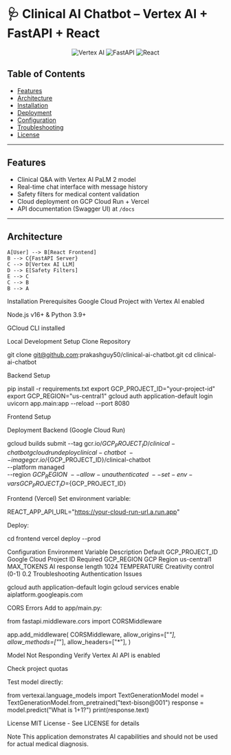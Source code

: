 # 🩺 Clinical AI Chatbot – Vertex AI + FastAPI + React

<div align="center">
  <img src="https://img.shields.io/badge/vertex_ai-FF6F00?style=for-the-badge&logo=google-cloud&logoColor=white" alt="Vertex AI">
  <img src="https://img.shields.io/badge/fastapi-009688?style=for-the-badge&logo=fastapi&logoColor=white" alt="FastAPI">
  <img src="https://img.shields.io/badge/react-20232a?style=for-the-badge&logo=react&logoColor=61DAFB" alt="React">
</div>

## Table of Contents
- [Features](#features)
- [Architecture](#architecture)
- [Installation](#installation)
- [Deployment](#deployment)
- [Configuration](#configuration)
- [Troubleshooting](#troubleshooting)
- [License](#license)

---

## Features
- Clinical Q&A with Vertex AI PaLM 2 model
- Real-time chat interface with message history
- Safety filters for medical content validation
- Cloud deployment on GCP Cloud Run + Vercel
- API documentation (Swagger UI) at `/docs`

---

## Architecture

    A[User] --> B[React Frontend]
    B --> C{FastAPI Server}
    C --> D[Vertex AI LLM]
    D --> E[Safety Filters]
    E --> C
    C --> B
    B --> A

Installation
Prerequisites
Google Cloud Project with Vertex AI enabled

Node.js v16+ & Python 3.9+

GCloud CLI installed

Local Development Setup
Clone Repository

git clone git@github.com:prakashguy50/clinical-ai-chatbot.git
cd clinical-ai-chatbot

Backend Setup

pip install -r requirements.txt
export GCP_PROJECT_ID="your-project-id"
export GCP_REGION="us-central1"
gcloud auth application-default login
uvicorn app.main:app --reload --port 8080

Frontend Setup

Deployment
Backend (Google Cloud Run)

gcloud builds submit --tag gcr.io/${GCP_PROJECT_ID}/clinical-chatbot
gcloud run deploy clinical-chatbot \
  --image gcr.io/${GCP_PROJECT_ID}/clinical-chatbot \
  --platform managed \
  --region ${GCP_REGION} \
  --allow-unauthenticated \
  --set-env-vars GCP_PROJECT_ID=${GCP_PROJECT_ID}

Frontend (Vercel)
Set environment variable:

REACT_APP_API_URL="https://your-cloud-run-url.a.run.app"

Deploy:

cd frontend
vercel deploy --prod

Configuration
Environment Variable	Description	Default
GCP_PROJECT_ID	Google Cloud Project ID	Required
GCP_REGION	GCP Region	us-central1
MAX_TOKENS	AI response length	1024
TEMPERATURE	Creativity control (0-1)	0.2
Troubleshooting
Authentication Issues

gcloud auth application-default login
gcloud services enable aiplatform.googleapis.com

CORS Errors
Add to app/main.py:

from fastapi.middleware.cors import CORSMiddleware

app.add_middleware(
    CORSMiddleware,
    allow_origins=["*"],
    allow_methods=["*"],
    allow_headers=["*"],
)

Model Not Responding
Verify Vertex AI API is enabled

Check project quotas

Test model directly:

from vertexai.language_models import TextGenerationModel
model = TextGenerationModel.from_pretrained("text-bison@001")
response = model.predict("What is 1+1?")
print(response.text)

License
MIT License - See LICENSE for details

Note
This application demonstrates AI capabilities and should not be used for actual medical diagnosis.
